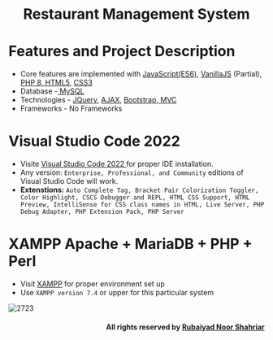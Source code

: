 <h1 align="center">Restaurant Management System</h1>

# Features and Project Description
- Core features are implemented with <a href="https://developer.mozilla.org/en-US/docs/Web/JavaScript">JavaScript(ES6)</a>, <a href="http://vanilla-js.com/">VanillaJS</a> (Partial),<a href="https://www.php.net/releases/8.0/en.php"> PHP 8</a>,<a href="https://developer.mozilla.org/en-US/docs/Glossary/HTML5"> HTML5</a>, <a href="https://developer.mozilla.org/en-US/docs/Web/CSS"> CSS3</a>
- Database -<a href="https://www.mysql.com/"> MySQL</a>
- Technologies - <a href="https://jquery.com/"> JQuery</a>, <a href="https://developer.mozilla.org/en-US/docs/Web/Guide/AJAX"> AJAX</a>, <a href="https://getbootstrap.com/"> Bootstrap</a>,<a href="https://developer.mozilla.org/en-US/docs/Glossary/MVC"> MVC</a>
- Frameworks - No Frameworks 

# Visual Studio Code 2022
- Visite <a href ="https://code.visualstudio.com/download"> Visual Studio Code 2022 </a> for proper IDE installation.
- Any version: ```Enterprise, Professional, and Community``` editions of Visual Studio Code will work.
- <b>Extenstions:</b>  ```Auto Complete Tag, Bracket Pair Colorization Toggler, Color Highlight, CSCS Debugger and REPL, HTML CSS Support, HTML Preview, IntelliSense for CSS class names in HTML, Live Server, PHP Debug Adapter, PHP Extension Pack, PHP Server```

# XAMPP Apache + MariaDB + PHP + Perl
- Visit <a href="https://www.apachefriends.org/"> XAMPP</a> for proper environment set up
- Use ```XAMPP version 7.4``` or upper for this particular system


![2723](https://user-images.githubusercontent.com/77986516/206860388-a6741d28-9b07-40c3-a20c-9e447e3b8879.png)




<h4 align = "right">

All rights reserved by **[Rubaiyad Noor Shahriar](https://flowcv.me/rubaiyad-noor-shahriar-hridoy)** 
</h3>

